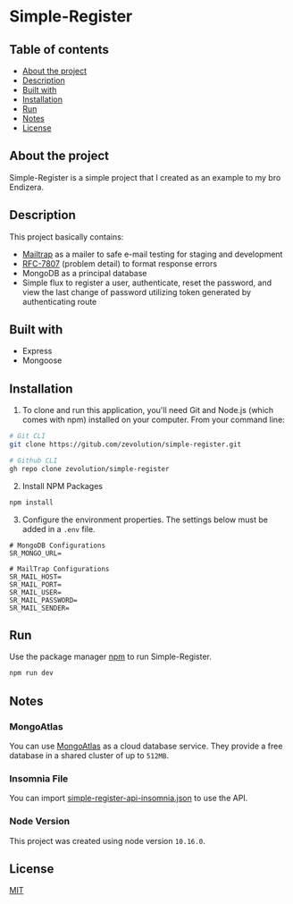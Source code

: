 # Simple-Register
## Table of contents
- [About the project](#about-the-project)
- [Description](#description)
- [Built with](#built-with)
- [Installation](#instalation)
- [Run](#run)
- [Notes](#notes)
- [License](#license)

## About the project
Simple-Register is a simple project that I created as an example to my bro Endizera.

## Description
This project basically contains:
* [Mailtrap](https://mailtrap.io/) as a mailer to safe e-mail testing for staging and development
* [RFC-7807](https://tools.ietf.org/html/rfc7807) (problem detail) to format response errors
* MongoDB as a principal database
* Simple flux to register a user, authenticate, reset the password, and view the last change of password utilizing token generated by authenticating route

## Built with
* Express
* Mongoose

## Installation

1. To clone and run this application, you'll need Git and Node.js (which comes with npm) installed on your computer. From your command line:
```sh
# Git CLI
git clone https://gitub.com/zevolution/simple-register.git

# Github CLI
gh repo clone zevolution/simple-register
```

2. Install NPM Packages
```sh
npm install
```

3. Configure the environment properties. The settings below must be added in a `.env` file.

```properties
# MongoDB Configurations
SR_MONGO_URL=

# MailTrap Configurations
SR_MAIL_HOST=
SR_MAIL_PORT=
SR_MAIL_USER=
SR_MAIL_PASSWORD=
SR_MAIL_SENDER=
```

## Run

Use the package manager [npm](https://www.npmjs.com/) to run Simple-Register.

```bash
npm run dev
```

## Notes
### MongoAtlas
You can use [MongoAtlas](https://www.mongodb.com/pricing) as a cloud database service. They provide a free database in a shared cluster of up to `512MB`.

### Insomnia File
You can import [simple-register-api-insomnia.json](https://gist.github.com/zevolution/6f469ba51e03ae4e5215dc06f63d60e2) to use the API.

### Node Version
This project was created using node version `10.16.0`.

## License
[MIT](https://choosealicense.com/licenses/mit/)
